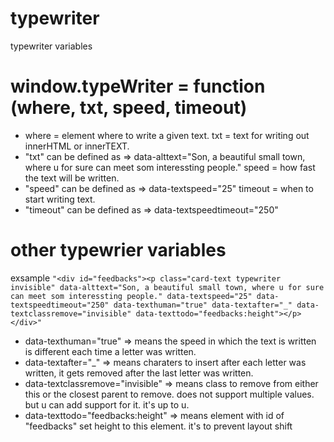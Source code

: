 # typewriter

typewriter variables

# window.typeWriter = function (where, txt, speed, timeout)
 * where = element where to write a given text.
txt = text for writing out innerHTML or innerTEXT.
  * "txt" can be defined as => data-alttext="Son, a beautiful small town, where u for sure can meet som interessting people." 
speed = how fast the text will be written.
  * "speed" can be defined as => data-textspeed="25"
timeout = when to start writing text.
  * "timeout" can be defined as => data-textspeedtimeout="250"

# other typewrier variables
exsample `"<div id="feedbacks"><p class="card-text typewriter invisible" data-alttext="Son, a beautiful small town, where u for sure can meet som interessting people." data-textspeed="25" data-textspeedtimeout="250" data-texthuman="true" data-textafter="_" data-textclassremove="invisible" data-texttodo="feedbacks:height"></p></div>"`

 * data-texthuman="true" => means the speed in which the text is written is different each time a letter was written.
 * data-textafter="_" => means charaters to insert after each  letter was written, it gets removed after the last letter was written.
 * data-textclassremove="invisible" => means class to remove from either this or the closest parent to remove. does not support multiple values. but u can add support for it. it's up to u.
 * data-texttodo="feedbacks:height" => means element with id of "feedbacks" set height to this element. it's to prevent layout shift 
